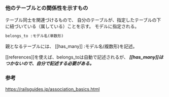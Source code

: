 
### 他のテーブルとの関係性を示すもの

テーブル同士を関連づけるもので、
自分のテーブルが、指定したテーブルの下に紐づいている（属している）ことを示す。
モデルに指定される。

```ruby
belongs_to :モデル名(単数形)
```

親となるテーブルには、
[[has_many]] :モデル名(複数形)を記述。

[[references]]を使えば、belongs_toは自動で記述されるが、
***[[has_many]]はつかないので、自分で記述する必要がある。***


### 参考
https://railsguides.jp/association_basics.html